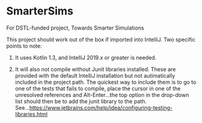 # SmarterSims
For DSTL-funded project, Towards Smarter Simulations

This project should work out of the box if imported into IntelliJ. Two specific points to note:

1) It uses Kotlin 1.3, and IntelliJ 2019.x or greater is needed.

2) It will also not compile without Junit libraries installed. 
These are provided with the default IntelliJ installation but not autimatically included in the project path. The quickest way to include them is to go to one of the tests that fails to compile, place the cursor in one of the unresolved references and Alt-Enter...the top option in the drop-down list should then be to add the junit library to the path.
                                                                                                                                                                                                                                                                                                                                                          See...https://www.jetbrains.com/help/idea/configuring-testing-libraries.html  

